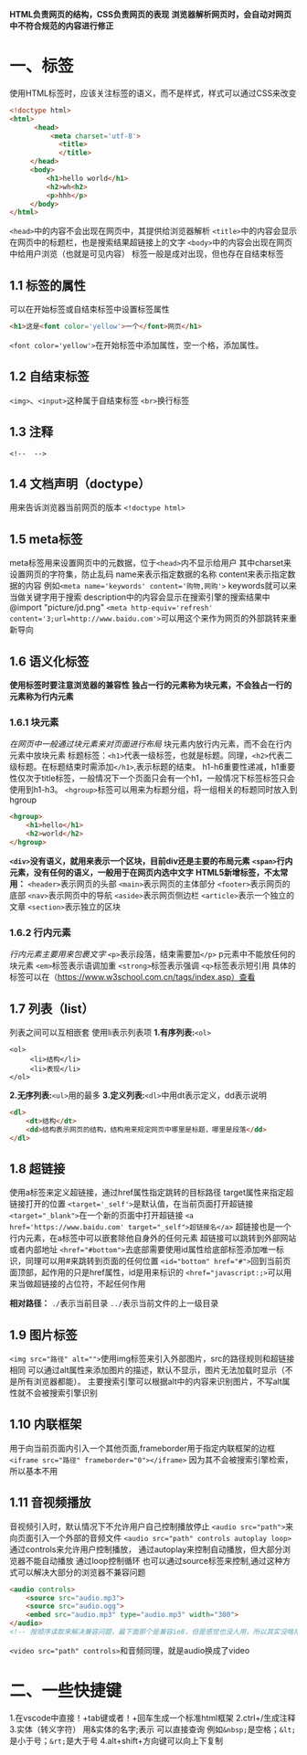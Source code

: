 **HTML负责网页的结构，CSS负责网页的表现**
**浏览器解析网页时，会自动对网页中不符合规范的内容进行修正**
# 一、标签
使用HTML标签时，应该关注标签的语义，而不是样式，样式可以通过CSS来改变
```html
<!doctype html>
<html>
      <head>
          <meta charset='utf-8'>
            <title>
            </title>
     </head>
     <body>
         <h1>hello world</h1>
         <h2>wh<h2>
         <p>hhh</p>
     </body>
</html>
```
`<head>`中的内容不会出现在网页中，其提供给浏览器解析
`<title>`中的内容会显示在网页中的标题栏，也是搜索结果超链接上的文字
`<body>`中的内容会出现在网页中给用户浏览（也就是可见内容）
标签一般是成对出现，但也存在自结束标签
## 1.1 标签的属性
可以在开始标签或自结束标签中设置标签属性
```html
<h1>这是<font color='yellow'>一个</font>网页</h1>
```
`<font color='yellow'>`在开始标签中添加属性，空一个格，添加属性。
## 1.2 自结束标签
`<img>`、`<input>`这种属于自结束标签
`<br>`换行标签
## 1.3 注释
`<!-- 
  -->`
## 1.4 文档声明（doctype）
用来告诉浏览器当前网页的版本
`<!doctype html>`
## 1.5 meta标签
meta标签用来设置网页中的元数据，位于`<head>`内不显示给用户
其中charset来设置网页的字符集，防止乱码
    name来表示指定数据的名称
    content来表示指定数据的内容
    例如`<meta name='keywords' content='购物,网购'>`
    keywords就可以来当做关键字用于搜索
    description中的内容会显示在搜索引擎的搜索结果中
    @import "picture/jd.png"
    `<meta http-equiv='refresh' content='3;url=http://www.baidu.com'>`可以用这个来作为网页的外部跳转来重新导向
## 1.6 语义化标签
**使用标签时要注意浏览器的兼容性**
**独占一行的元素称为块元素，不会独占一行的元素称为行内元素**
### 1.6.1 块元素
*在网页中一般通过块元素来对页面进行布局*
块元素内放行内元素，而不会在行内元素中放块元素
标题标签：`<h1>`代表一级标签，也就是标题。同理，`<h2>`代表二级标题。在标题结束时需添加`</h1>`,表示标题的结束。
h1-h6重要性递减，h1重要性仅次于title标签，一般情况下一个页面只会有一个h1，一般情况下标签标签只会使用到h1-h3。
`<hgroup>`标签可以用来为标题分组，将一组相关的标题同时放入到hgroup
```HTML
<hgroup>
    <h1>hello</h1>
    <h2>world</h2>
</hgroup>
```
**`<div>`没有语义，就用来表示一个区块，目前div还是主要的布局元素**
**`<span>`行内元素，没有任何的语义，一般用于在网页内选中文字**
**HTML5新增标签，不太常用：**
`<header>`表示网页的头部
`<main>`表示网页的主体部分
`<footer>`表示网页的底部
`<nav>`表示网页中的导航
`<aside>`表示网页侧边栏
`<article>`表示一个独立的文章
`<section>`表示独立的区块
### 1.6.2 行内元素
*行内元素主要用来包裹文字*
`<p>`表示段落，结束需要加`</p>`
p元素中不能放任何的块元素
`<em>`标签表示语调加重
`<strong>`标签表示强调
`<q>`标签表示短引用
具体的标签可以在（https://www.w3school.com.cn/tags/index.asp）查看

## 1.7 列表（list）
列表之间可以互相嵌套
使用li表示列表项
 **1.有序列表:**`<ol>`
 ```
 <ol>
      <li>结构</li>
      <li>表现</li>
 </ol>
 ```
 **2.无序列表:**`<ul>`用的最多
 **3.定义列表:**`<dl>`中用dt表示定义，dd表示说明
 ```HTML
 <dl>
     <dt>结构</dt>
     <dd>结构表示网页的结构，结构用来规定网页中哪里是标题，哪里是段落</dd>
 </dl>
 ```
## 1.8 超链接
使用a标签来定义超链接，通过href属性指定跳转的目标路径
target属性来指定超链接打开的位置
`<target='_self'>`是默认值，在当前页面打开超链接`<target="_blank">`在一个新的页面中打开超链接
`<a href='https://www.baidu.com' target="_self">超链接名</a>`
超链接也是一个行内元素，在a标签中可以嵌套除他自身外的任何元素
超链接可以跳转到外部网站或者内部地址
`<href="#bottom">`去底部需要使用id属性给底部标签添加唯一标识，同理可以用#来跳转到页面的任何位置
`<id="bottom" href="#">`回到当前页面顶部，起作用的只是href属性，id是用来标识的
`<href="javascript:;>`可以用来当做超链接的占位符，不起任何作用
<br>

**相对路径：**
`./`表示当前目录
`../`表示当前文件的上一级目录

## 1.9 图片标签
`<img src="路径" alt="">`使用img标签来引入外部图片，src的路径规则和超链接相同
可以通过alt属性来添加图片的描述，默认不显示，图片无法加载时显示（不是所有浏览器都能）。
主要搜索引擎可以根据alt中的内容来识别图片，不写alt属性就不会被搜索引擎识别

## 1.10 内联框架
用于向当前页面内引入一个其他页面,frameborder用于指定内联框架的边框
`<iframe src="路径" frameborder="0"></iframe>`
因为其不会被搜索引擎检索，所以基本不用

## 1.11 音视频播放
音视频引入时，默认情况下不允许用户自己控制播放停止
`<audio src="path">`来向页面引入一个外部的音频文件
`<audio src="path" controls autoplay loop>`通过controls来允许用户控制播放，
通过autoplay来控制自动播放，但大部分浏览器不能自动播放
通过loop控制循环
也可以通过source标签来控制,通过这种方式可以解决大部分的浏览器不兼容问题
```HTML
<audio controls>
    <source src="audio.mp3">
    <source src="audio.ogg">
    <embed src="audio.mp3" type="audio.mp3" width="300">
</audio>
<!-- 按顺序读取来解决兼容问题，最下面那个是兼容ie8，但是感觉也没人用，所以其实没啥用 -->
```
`<video src="path" controls>`和音频同理，就是audio换成了video
# 二、一些快捷键
1.在vscode中直接！+tab键或者！+回车生成一个标准html框架
2.ctrl+/生成注释
3.实体（转义字符） 用&实体的名字;表示 可以直接查询
例如`&nbsp;`是空格；`&lt;`是小于号；`&rt;`是大于号
4.alt+shift+方向键可以向上下复制
